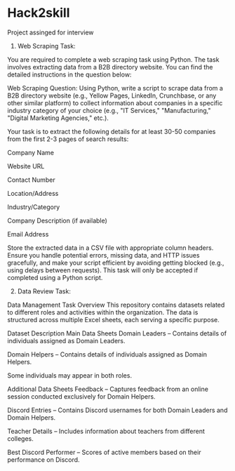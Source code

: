 # Hack2skill
Project assinged for interview 

1. Web Scraping Task:

You are required to complete a web scraping task using Python. The task involves extracting data from a B2B directory website. You can find the detailed instructions in the question below:

Web Scraping Question: Using Python, write a script to scrape data from a B2B directory website (e.g., Yellow Pages, LinkedIn, Crunchbase, or any other similar platform) to collect information about companies in a specific industry category of your choice (e.g., "IT Services," "Manufacturing," "Digital Marketing Agencies," etc.).

Your task is to extract the following details for at least 30-50 companies from the first 2-3 pages of search results:

Company Name

Website URL

Contact Number

Location/Address

Industry/Category

Company Description (if available)

Email Address

Store the extracted data in a CSV file with appropriate column headers. Ensure you handle potential errors, missing data, and HTTP issues gracefully, and make your script efficient by avoiding getting blocked (e.g., using delays between requests). This task will only be accepted if completed using a Python script.

2. Data Review Task:

Data Management Task
Overview
This repository contains datasets related to different roles and activities within the organization. The data is structured across multiple Excel sheets, each serving a specific purpose.

Dataset Description
Main Data Sheets
Domain Leaders – Contains details of individuals assigned as Domain Leaders.

Domain Helpers – Contains details of individuals assigned as Domain Helpers.

Some individuals may appear in both roles.

Additional Data Sheets
Feedback – Captures feedback from an online session conducted exclusively for Domain Helpers.

Discord Entries – Contains Discord usernames for both Domain Leaders and Domain Helpers.

Teacher Details – Includes information about teachers from different colleges.

Best Discord Performer – Scores of active members based on their performance on Discord.
